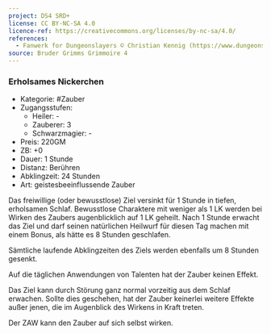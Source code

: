 ```yaml
---
project: DS4 SRD+
license: CC BY-NC-SA 4.0
licence-ref: https://creativecommons.org/licenses/by-nc-sa/4.0/
references: 
  - Fanwerk for Dungeonslayers © Christian Kennig (https://www.dungeonslayers.net/)
source: Bruder Grimms Grimmoire 4
---
```


### Erholsames Nickerchen

- Kategorie: #Zauber
- Zugangsstufen:
  - Heiler: -
  - Zauberer: 3
  - Schwarzmagier: -
- Preis: 220GM
- ZB: +0
- Dauer: 1 Stunde
- Distanz: Berühren
- Abklingzeit: 24 Stunden
- Art: geistesbeeinflussende Zauber

Das freiwillige (oder bewusstlose) Ziel versinkt für 1 Stunde in tiefen, erholsamen Schlaf. Bewusstlose Charaktere mit weniger als 1 LK werden bei Wirken des Zaubers augenblicklich auf 1 LK geheilt. Nach 1 Stunde erwacht das Ziel und darf seinen natürlichen Heilwurf für diesen Tag machen mit einem Bonus, als hätte es 8 Stunden geschlafen.

Sämtliche laufende Abklingzeiten des Ziels werden ebenfalls um 8 Stunden gesenkt.

Auf die täglichen Anwendungen von Talenten hat der Zauber keinen Effekt.

Das Ziel kann durch Störung ganz normal vorzeitig aus dem Schlaf erwachen. Sollte dies geschehen, hat der Zauber keinerlei weitere Effekte außer jenen, die im Augenblick des Wirkens in Kraft treten.

Der ZAW kann den Zauber auf sich selbst wirken.

